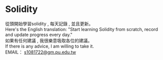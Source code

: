 # Solidity
從頭開始學習solidity , 每天記錄 , 並且更新。</br>
Here's the English translation: "Start learning Solidity from scratch, record and update progress every day."</br>
如果有任何建議 , 我很樂意吸取各位的建議。</br>
If there is any advice, I am willing to take it.</br>
EMAIL： s1081722@gm.pu.edu.tw</br>

